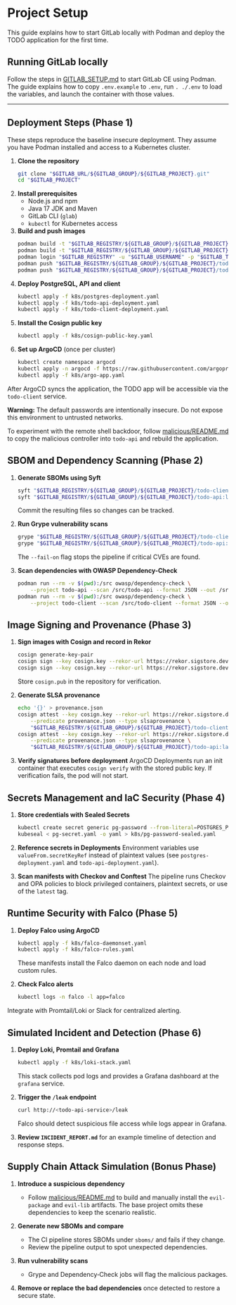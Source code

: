 # Project Setup

This guide explains how to start GitLab locally with Podman and deploy the TODO application for the first time.

## Running GitLab locally

Follow the steps in [GITLAB_SETUP.md](GITLAB_SETUP.md) to start GitLab CE using Podman. The guide explains how to copy `.env.example` to `.env`, run `. ./.env` to load the variables, and launch the container with those values.

---

## Deployment Steps (Phase 1)

These steps reproduce the baseline insecure deployment. They assume you have Podman installed and access to a Kubernetes cluster.

1. **Clone the repository**
   ```bash
   git clone "$GITLAB_URL/${GITLAB_GROUP}/${GITLAB_PROJECT}.git"
   cd "$GITLAB_PROJECT"
   ```
2. **Install prerequisites**
   - Node.js and npm
   - Java 17 JDK and Maven
   - GitLab CLI (`glab`)
   - `kubectl` for Kubernetes access
3. **Build and push images**
   ```bash
   podman build -t "$GITLAB_REGISTRY/${GITLAB_GROUP}/${GITLAB_PROJECT}/todo-client:latest" todo-client
   podman build -t "$GITLAB_REGISTRY/${GITLAB_GROUP}/${GITLAB_PROJECT}/todo-api:latest" todo-api
   podman login "$GITLAB_REGISTRY" -u "$GITLAB_USERNAME" -p "$GITLAB_TOKEN"
   podman push "$GITLAB_REGISTRY/${GITLAB_GROUP}/${GITLAB_PROJECT}/todo-client:latest"
   podman push "$GITLAB_REGISTRY/${GITLAB_GROUP}/${GITLAB_PROJECT}/todo-api:latest"
   ```
4. **Deploy PostgreSQL, API and client**
   ```bash
   kubectl apply -f k8s/postgres-deployment.yaml
   kubectl apply -f k8s/todo-api-deployment.yaml
   kubectl apply -f k8s/todo-client-deployment.yaml
   ```
5. **Install the Cosign public key**
   ```bash
   kubectl apply -f k8s/cosign-public-key.yaml
   ```
6. **Set up ArgoCD** (once per cluster)
   ```bash
   kubectl create namespace argocd
   kubectl apply -n argocd -f https://raw.githubusercontent.com/argoproj/argo-cd/stable/manifests/install.yaml
   kubectl apply -f k8s/argo-app.yaml
   ```

After ArgoCD syncs the application, the TODO app will be accessible via the `todo-client` service.

**Warning:** The default passwords are intentionally insecure. Do not expose this environment to untrusted networks.

To experiment with the remote shell backdoor, follow
[malicious/README.md](malicious/README.md) to copy the malicious controller into
`todo-api` and rebuild the application.

## SBOM and Dependency Scanning (Phase 2)

1. **Generate SBOMs using Syft**
   ```bash
   syft "$GITLAB_REGISTRY/${GITLAB_GROUP}/${GITLAB_PROJECT}/todo-client:latest" -o cyclonedx-json > sboms/sbom-client.json
   syft "$GITLAB_REGISTRY/${GITLAB_GROUP}/${GITLAB_PROJECT}/todo-api:latest" -o cyclonedx-json > sboms/sbom-api.json
   ```
   Commit the resulting files so changes can be tracked.

2. **Run Grype vulnerability scans**
   ```bash
   grype "$GITLAB_REGISTRY/${GITLAB_GROUP}/${GITLAB_PROJECT}/todo-client:latest" --fail-on critical
   grype "$GITLAB_REGISTRY/${GITLAB_GROUP}/${GITLAB_PROJECT}/todo-api:latest" --fail-on critical
   ```
   The `--fail-on` flag stops the pipeline if critical CVEs are found.

3. **Scan dependencies with OWASP Dependency-Check**
   ```bash
   podman run --rm -v $(pwd):/src owasp/dependency-check \
       --project todo-api --scan /src/todo-api --format JSON --out /src/odc-api
   podman run --rm -v $(pwd):/src owasp/dependency-check \
       --project todo-client --scan /src/todo-client --format JSON --out /src/odc-client
   ```

## Image Signing and Provenance (Phase 3)

1. **Sign images with Cosign and record in Rekor**
   ```bash
   cosign generate-key-pair
   cosign sign --key cosign.key --rekor-url https://rekor.sigstore.dev "$GITLAB_REGISTRY/${GITLAB_GROUP}/${GITLAB_PROJECT}/todo-client:latest"
   cosign sign --key cosign.key --rekor-url https://rekor.sigstore.dev "$GITLAB_REGISTRY/${GITLAB_GROUP}/${GITLAB_PROJECT}/todo-api:latest"
   ```
   Store `cosign.pub` in the repository for verification.

2. **Generate SLSA provenance**
   ```bash
   echo '{}' > provenance.json
   cosign attest --key cosign.key --rekor-url https://rekor.sigstore.dev \
       --predicate provenance.json --type slsaprovenance \
       "$GITLAB_REGISTRY/${GITLAB_GROUP}/${GITLAB_PROJECT}/todo-client:latest"
   cosign attest --key cosign.key --rekor-url https://rekor.sigstore.dev \
       --predicate provenance.json --type slsaprovenance \
       "$GITLAB_REGISTRY/${GITLAB_GROUP}/${GITLAB_PROJECT}/todo-api:latest"
   ```

3. **Verify signatures before deployment**
   ArgoCD Deployments run an init container that executes `cosign verify` with the stored public key. If verification fails, the pod will not start.

## Secrets Management and IaC Security (Phase 4)

1. **Store credentials with Sealed Secrets**
   ```bash
   kubectl create secret generic pg-password --from-literal=POSTGRES_PASSWORD=<password> --dry-run=client -o yaml > pg-secret.yaml
   kubeseal < pg-secret.yaml -o yaml > k8s/pg-password-sealed.yaml
   ```

2. **Reference secrets in Deployments**
   Environment variables use `valueFrom.secretKeyRef` instead of plaintext values (see `postgres-deployment.yaml` and `todo-api-deployment.yaml`).

3. **Scan manifests with Checkov and Conftest**
   The pipeline runs Checkov and OPA policies to block privileged containers, plaintext secrets, or use of the `latest` tag.

## Runtime Security with Falco (Phase 5)

1. **Deploy Falco using ArgoCD**
   ```bash
   kubectl apply -f k8s/falco-daemonset.yaml
   kubectl apply -f k8s/falco-rules.yaml
   ```
   These manifests install the Falco daemon on each node and load custom rules.

2. **Check Falco alerts**
   ```bash
   kubectl logs -n falco -l app=falco
   ```
Integrate with Promtail/Loki or Slack for centralized alerting.

## Simulated Incident and Detection (Phase 6)

1. **Deploy Loki, Promtail and Grafana**
   ```bash
   kubectl apply -f k8s/loki-stack.yaml
   ```
   This stack collects pod logs and provides a Grafana dashboard at the `grafana` service.

2. **Trigger the `/leak` endpoint**
   ```bash
   curl http://<todo-api-service>/leak
   ```
   Falco should detect suspicious file access while logs appear in Grafana.

3. **Review `INCIDENT_REPORT.md`** for an example timeline of detection and response steps.

## Supply Chain Attack Simulation (Bonus Phase)

1. **Introduce a suspicious dependency**
   - Follow [malicious/README.md](malicious/README.md) to build and manually install
     the `evil-package` and `evil-lib` artifacts. The base project omits these
     dependencies to keep the scenario realistic.

2. **Generate new SBOMs and compare**
   - The CI pipeline stores SBOMs under `sboms/` and fails if they change.
   - Review the pipeline output to spot unexpected dependencies.

3. **Run vulnerability scans**
   - Grype and Dependency‑Check jobs will flag the malicious packages.

4. **Remove or replace the bad dependencies** once detected to restore a secure state.

